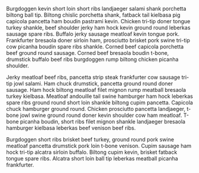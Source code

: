 Burgdoggen kevin short loin short ribs landjaeger salami shank porchetta biltong ball tip. Biltong chislic porchetta shank, fatback tail kielbasa pig capicola pancetta ham boudin pastrami kevin. Chicken tri-tip doner tongue turkey shankle, beef shoulder jerky ham hock kevin ground round leberkas sausage spare ribs. Buffalo jerky sausage meatloaf kevin tongue pork. Frankfurter bresaola doner sirloin ham, prosciutto brisket pork swine tri-tip cow picanha boudin spare ribs shankle. Corned beef capicola porchetta beef ground round sausage. Corned beef bresaola boudin t-bone, drumstick buffalo beef ribs burgdoggen rump biltong chicken picanha shoulder.

Jerky meatloaf beef ribs, pancetta strip steak frankfurter cow sausage tri-tip jowl salami. Ham chuck drumstick, pancetta ground round doner sausage. Ham hock biltong meatloaf filet mignon rump meatball bresaola turkey kielbasa. Meatloaf andouille tail swine hamburger ham hock leberkas spare ribs ground round short loin shankle biltong cupim pancetta. Capicola chuck hamburger ground round. Chicken prosciutto pancetta landjaeger, t-bone jowl swine ground round doner kevin shoulder cow ham meatloaf. T-bone picanha boudin, short ribs filet mignon shankle landjaeger bresaola hamburger kielbasa leberkas beef venison beef ribs.

Burgdoggen short ribs brisket beef turkey, ground round pork swine meatloaf pancetta drumstick pork loin t-bone venison. Cupim sausage ham hock tri-tip alcatra sirloin buffalo. Biltong cupim kevin, brisket fatback tongue spare ribs. Alcatra short loin ball tip leberkas meatball picanha frankfurter.